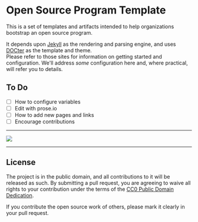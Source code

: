 # Open Source Program Template

This is a set of templates and artifacts intended to help organizations bootstrap an open source program.

It depends upon [Jekyll](http://jekyllrb.com/) as the rendering and parsing engine, and uses 
[DOCter](https://github.com/CFPB/DOCter) as the template and theme.  
Please refer to those sites for information on getting started and configuration. We'll address
_some_ configuration here and, where practical, will refer you to details.

## To Do

- [ ] How to configure variables
- [ ] Edit with prose.io
- [ ] How to add new pages and links
- [ ] Encourage contributions

----

<img src="https://raw.github.com/virtix/open-source-program-template/gh-pages/assets/img/screenshot.png">

----

## License

The project is in the public domain, and all contributions to it will be released as such. By submitting a pull request, you are agreeing to waive all rights to your contribution under the terms of the [CC0 Public Domain Dedication](http://creativecommons.org/publicdomain/zero/1.0/).

If you contribute the open source work of others, please mark it clearly in your pull request.


